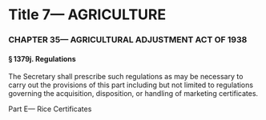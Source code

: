 
# Title 7— AGRICULTURE
### CHAPTER 35— AGRICULTURAL ADJUSTMENT ACT OF 1938
#### § 1379j. Regulations

The Secretary shall prescribe such regulations as may be necessary to carry out the provisions of this part including but not limited to regulations governing the acquisition, disposition, or handling of marketing certificates.

Part E— Rice Certificates
